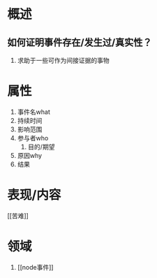 # 概述
## 如何证明事件存在/发生过/真实性？
1. 求助于一些可作为间接证据的事物
# 属性

1. 事件名what
2. 持续时间
3. 影响范围
4. 参与者who
	1. 目的/期望
5. 原因why
6. 结果

# 表现/内容
[[苦难]]

# 领域
1. [[node事件]]
